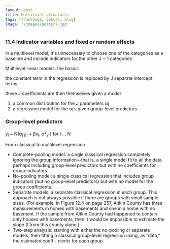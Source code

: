 ```yaml
---
layout: post
title: Multilevel structures
tags: [frontpage, jekyll, blog]
image: '/images/posts/7.jpg'
---
```



### 11.4 Indicator variables and fixed or random effects

In a multilevel model, it's unnecessary
to choose one of the categories as a baseline and
include indicators for the other J − 1 categories


Multilevel linear models: the basics

the constant term in the regression
is replaced by J separate intercept terms

these J coefficients are then themselves given a model
1. a common distribution for the J parameters αj
2. a regression model for the αj’s given group-level predictors


### Group-level predictors

y<sub>i</sub> ~ N(α<sub>j [i]</sub> + βx<sub>i</sub>, σ<sup>2</sup><sub>y</sub> ) for i ... N



From classical to multilevel regression

* Complete-pooling model: a single classical regression completely ignoring the group information—that is, a single model fit to all the data, perhaps including group-level predictors but with no coefficients for group indicators.
* No-pooling model: a single classical regression that includes group indicators (but no group-level predictors) but with no model for the group coefficients.
* Separate models: a separate classical regression in each group. This approach is not always possible if there are groups with small sample sizes. (For example, in Figure 12.4 on page 257, Aitkin County has three measurements in homes with basements and one in a home with no basement. If the sample from Aitkin County had happened to contain only houses with basements, then it would be impossible to estimate the slope β from this county alone.)
* Two-step analysis: starting with either the no-pooling or separate models, then fitting a classical group-level regression using, as “data,” the estimated coeffi- cients for each group.
